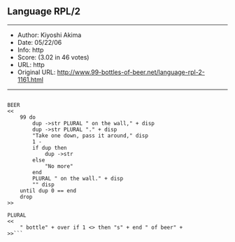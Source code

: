 
## Language RPL/2 ##
---
- Author: Kiyoshi Akima
- Date: 05/22/06
- Info: http
- Score:  (3.02 in 46 votes)
- URL: http
- Original URL: http://www.99-bottles-of-beer.net/language-rpl-2-1161.html
---

```#!/usr/local/bin/rpl

BEER
<<
    99 do
        dup ->str PLURAL " on the wall," + disp
        dup ->str PLURAL "." + disp
        "Take one down, pass it around," disp
        1 -
        if dup then
            dup ->str
        else
            "No more"
        end
        PLURAL " on the wall." + disp
        "" disp
    until dup 0 == end
    drop
>>

PLURAL
<<
    " bottle" + over if 1 <> then "s" + end " of beer" +
>>```